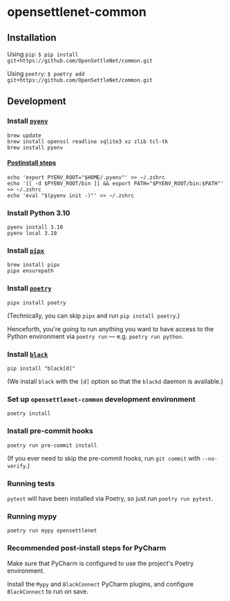 # opensettlenet-common

## Installation
Using `pip`: `$ pip install git+https://github.com/OpenSettleNet/common.git`

Using `poetry`: `$ poetry add git+https://github.com/OpenSettleNet/common.git`

## Development
### Install [`pyenv`](https://github.com/pyenv/pyenv)
```commandline
brew update
brew install openssl readline sqlite3 xz zlib tcl-tk
brew install pyenv
```

#### [Postinstall steps](https://github.com/pyenv/pyenv#set-up-your-shell-environment-for-pyenv)
```commandline
echo 'export PYENV_ROOT="$HOME/.pyenv"' >> ~/.zshrc
echo '[[ -d $PYENV_ROOT/bin ]] && export PATH="$PYENV_ROOT/bin:$PATH"' >> ~/.zshrc
echo 'eval "$(pyenv init -)"' >> ~/.zshrc
```

### Install Python 3.10
```commandline
pyenv install 3.10
pyenv local 3.10
```

### Install [`pipx`](https://github.com/pypa/pipx)
```commandline
brew install pipx
pipx ensurepath
```

### Install [`poetry`](https://python-poetry.org)
```commandline
pipx install poetry
```

(Technically, you can skip `pipx` and run `pip install poetry`.)

Henceforth, you're going to run anything you want to have access to the Python environment via `poetry run` — e.g. `poetry run python`.

### Install [`black`](https://pypi.org/project/black/)

```commandline
pip install "black[d]"
```

(We install `black` with the `[d]` option so that the `blackd` daemon is available.)

### Set up `opensettlenet-common` development environment
```commandline
poetry install
```

### Install pre-commit hooks
```commandline
poetry run pre-commit install
```

(If you ever need to skip the pre-commit hooks, run `git commit` with `--no-verify`.)

### Running tests
`pytest` will have been installed via Poetry, so just run `poetry run pytest`.

### Running mypy
`poetry run mypy opensettlenet`

### Recommended post-install steps for PyCharm

Make sure that PyCharm is configured to use the project's Poetry environment.

Install the `Mypy` and `BlackConnect` PyCharm plugins, and configure `BlackConnect` to run on save.
